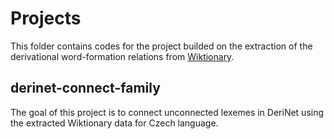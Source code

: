 # Projects
This folder contains codes for the project builded on the extraction of the derivational word-formation relations from [Wiktionary](https://www.wiktionary.org/).

## derinet-connect-family
The goal of this project is to connect unconnected lexemes in DeriNet using the extracted Wiktionary data for Czech language.
